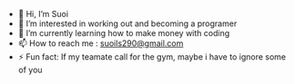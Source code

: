 - 👋 Hi, I’m Suoi
- 👀 I’m interested in working out and becoming a programer
- 🌱 I’m currently learning how to make money with coding 
- 📫 How to reach me : suoils290@gmail.com
- ⚡ Fun fact: If my teamate call for the gym, maybe i have to ignore some of you

<!---
Suoils/Suoils is a ✨ special ✨ repository because its `README.md` (this file) appears on your GitHub profile.
You can click the Preview link to take a look at your changes.
--->
